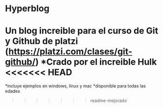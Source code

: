 # Hyperblog
Un blog increible para el curso de Git y Github de platzi (https://platzi.com/clases/git-github/)
*Crado por el increible Hulk
<<<<<<< HEAD
=======
*incluye ejemplos en windows, linux y mac
*disponible para todas las edades

>>>>>>> readme-mejorado

